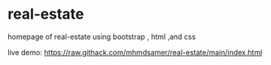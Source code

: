 # real-estate
homepage of real-estate using bootstrap , html ,and css

live demo: https://raw.githack.com/mhmdsamer/real-estate/main/index.html
